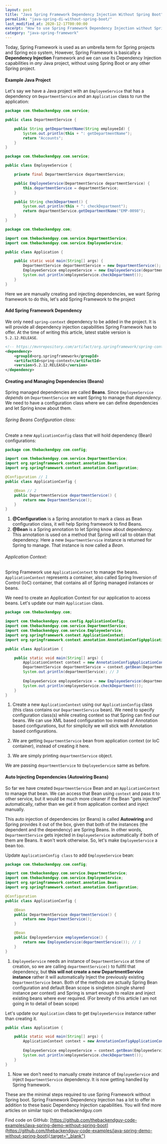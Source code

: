 ```yaml
---
layout: post
title: "Java Spring Framework Dependency Injection Without Spring Boot"
permalink: "java-spring-di-without-spring-boot/"
last_modified_at: 2020-12-17T00:00:00
excerpt: "How to use Spring Framework Dependency Injection without Spring boot"
category: "java-spring-framework"
---
```


Today, Spring Framework is used as an umbrella term for Spring projects and Spring eco system, However, Spring Framework is basically a **Dependency Injection** Framework and we can use its Dependency Injection capabilities in *any* Java project, without using Spring Boot or any other Spring project.

#### Example Java Project
Let's say we have a Java project with an `EmployeeService` that has a dependency on `DepartmentService` and an `Application` class to run the application:

```java
package com.thebackendguy.com.service;

public class DepartmentService {

    public String getDepartmentName(String employeeId) {
        System.out.println(this + ": getDepartmentName");
        return "Accounts";
    }
}
```

```java
package com.thebackendguy.com.service;

public class EmployeeService {

    private final DepartmentService departmentService;

    public EmployeeService(DepartmentService departmentService) {
        this.departmentService = departmentService;
    }

    public String checkDepartment() {
        System.out.println(this + ": checkDepartment");
        return departmentService.getDepartmentName("EMP-0098");
    }
}
```

```java
package com.thebackendguy.com;

import com.thebackendguy.com.service.DepartmentService;
import com.thebackendguy.com.service.EmployeeService;

public class Application {

    public static void main(String[] args) {
        DepartmentService departmentService = new DepartmentService();
        EmployeeService employeeService = new EmployeeService(departmentService);
        System.out.println(employeeService.checkDepartment());
    }
}
```
Here we are manually creating and injecting dependencies, we want Spring framework to do this, let's add Spring Framework to the project

#### Add Spring Framework Dependency

We only need `spring-context` dependency to be added in the project. It is will provide all dependency injection capabilities Spring Framework has to offer. At the time of writing this article, latest stable version is `5.2.12.RELEASE`.

```xml
<!-- https://mvnrepository.com/artifact/org.springframework/spring-context -->
<dependency>
    <groupId>org.springframework</groupId>
    <artifactId>spring-context</artifactId>
    <version>5.2.12.RELEASE</version>
</dependency>
```

#### Creating and Managing Dependencies (Beans)

Spring managed dependencies are called **Beans**. Since `EmployeeService` *depends* on `DepartmentService` we want Spring to manage that *dependency*. We need to have a configuration class where we can define dependencies and let Spring know about them.

###### Spring Beans Configuration class:

Create a new `ApplicationConfig` class that will hold dependency (Bean) configurations:

```java
package com.thebackendguy.com.config;

import com.thebackendguy.com.service.DepartmentService;
import org.springframework.context.annotation.Bean;
import org.springframework.context.annotation.Configuration;

@Configuration // 1
public class ApplicationConfig {

    @Bean // 2
    public DepartmentService departmentService() {
        return new DepartmentService();
    }
}
```
1. **@Configuration** is a Spring annotation to mark a class as Bean configuration class, it will help Spring framework to find Beans.
2. **@Bean** is a Spring annotation to let Spring know about dependency. This annotation is used on a method that Spring will call to obtain that dependency. Here a new `DepartmentService` instance is returned for Spring to manage. That instance is now called a *Bean*.

###### Application Context:

Spring Framework use `ApplicationContext` to manage the beans. `ApplicationContext` represents a container, also called Spring Inversion of Control (IoC) container, that contains all of Spring managed instances or beans. 

We need to create an Application Context for our application to access beans. Let's update our main `Application` class.

```java
package com.thebackendguy.com;

import com.thebackendguy.com.config.ApplicationConfig;
import com.thebackendguy.com.service.DepartmentService;
import com.thebackendguy.com.service.EmployeeService;
import org.springframework.context.ApplicationContext;
import org.springframework.context.annotation.AnnotationConfigApplicationContext;

public class Application {

    public static void main(String[] args) {
        ApplicationContext context = new AnnotationConfigApplicationContext(ApplicationConfig.class); // 1
        DepartmentService departmentService = context.getBean(DepartmentService.class); // 2
        System.out.println(departmentService); // 3
        
        EmployeeService employeeService = new EmployeeService(departmentService);
        System.out.println(employeeService.checkDepartment());
    }
}
```

1. Create a new `ApplicationContext` using our `ApplicationConfig` class (this class contains our `DepartmentService` bean). We need to specify configuration class(s) while creating context so that Spring can find our beans. We can use XML based configuration too instead of Annotation based configurations, but for simplicity we will stick with Annotation based configurations.

2. We are getting `DepartmentService` bean from application context (or IoC container), instead of creating it here. 
3. We are simply printing `departmentService` object.

We are passing `departmentService` to `EmployeeService` same as before.

#### Auto Injecting Dependencies (Autowiring Beans)

So far we have created `DepartmentService` Bean and an `ApplicationContext` to manage that bean. We can access that Bean using `context` and pass it to other service, but it would be much more cleaner if the Bean "gets injected" automatically, rather than we get it from application context and inject manually.

This auto injection of dependencies (or Beans) is called **Autowiring** and Spring provides it out of the box, given that both of the instances (the dependent and the dependency) are Spring Beans. In other words, `DepartmentService` gets injected in `EmployeeService` automatically if both of them are Beans. It won't work otherwise. So, let's make `EmployeeService` a bean too.

Update `ApplicationConfig class` to add `EmployeeService` bean:

```java
package com.thebackendguy.com.config;

import com.thebackendguy.com.service.DepartmentService;
import com.thebackendguy.com.service.EmployeeService;
import org.springframework.context.annotation.Bean;
import org.springframework.context.annotation.Configuration;

@Configuration
public class ApplicationConfig {

    @Bean
    public DepartmentService departmentService() {
        return new DepartmentService();
    }

    @Bean
    public EmployeeService employeeService() {
        return new EmployeeService(departmentService()); // 1
    }
}
```
1. `EmployeeService` needs an instance of `DepartmentService` at time of creation, so we are calling `departmentService()` to fullfil that dependency, but **this will not create a new DepartmentService instance** rather it will automatically Inject the previously existing `DepartmentService` bean. Both of the methods are actually Spring Bean configuration and default Bean scope is singleton (single shared instance per context) and Spring is smart enough to realize and inject existing beans where ever required. (For brevity of this article I am not going in to detail of bean scope)

Let's update our `Application` class to get `EmployeeService` instance rather than creating it.

```java
public class Application {

    public static void main(String[] args) {
        ApplicationContext context = new AnnotationConfigApplicationContext(ApplicationConfig.class);
        
        EmployeeService employeeService = context.getBean(EmployeeService.class); // 1
        System.out.println(employeeService.checkDepartment()); 
    }
}
```
1. Now we don't need to manually create instance of `EmployeeService` and inject `DepartmentService` dependency. It is now getting handled by Spring framework.

These are the minimal steps required to use Spring Framework without Spring boot. Spring Framework Dependency Injection has a lot to offer in addition to these basic Dependency Injection capabilities. You will find more articles on similar topic on thebackendguy.com

Find code on GitHub: [https://github.com/thebackendguy-code-examples/java-spring-demo-without-spring-boot](https://github.com/thebackendguy-code-examples/java-spring-demo-without-spring-boot){:target="_blank"}
